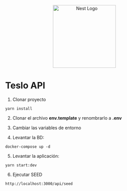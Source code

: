 <p align="center">
  <a href="http://nestjs.com/" target="blank"><img src="https://nestjs.com/img/logo-small.svg" width="200" alt="Nest Logo" /></a>
</p>

# Teslo API

1. Clonar proyecto

```
yarn install
```

2. Clonar el archivo **env.template** y renombrarlo a **.env**

3. Cambiar las variables de entorno

4. Levantar la BD:

```
docker-compose up -d
```

5. Levantar la aplicación:

```
yarn start:dev
```

6. Ejecutar SEED

```
http://localhost:3000/api/seed
```
